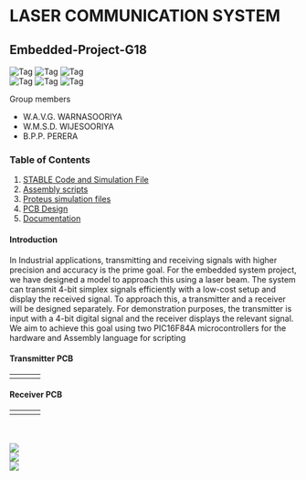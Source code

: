 # LASER COMMUNICATION SYSTEM
## Embedded-Project-G18

![Tag](https://img.shields.io/badge/PIC-16F84A-brightgreen) ![Tag](https://img.shields.io/badge/BIT-4-white) ![Tag](https://img.shields.io/static/v1?label=SCRIPT&message=ASSEMBLY&color=green&logo=assemblyscript)
<br>
![Tag](https://img.shields.io/static/v1?label=EE322&message=EMBEDDED_SYSTEM_DESIGN&color=blue) ![Tag](https://img.shields.io/static/v1?label=E17&message=DEEE&color=maroon) ![Tag](https://img.shields.io/static/v1?label=FoE&message=UoP&color=yellow)


Group members
+ W.A.V.G. WARNASOORIYA
+ W.M.S.D. WIJESOORIYA
+ B.P.P. PERERA

### Table of Contents
1. [STABLE Code and Simulation File](/Code_Simulation_STABLE)
2. [Assembly scripts](/Code)
3. [Proteus simulation files](/Proteus%20simulation)
4. [PCB Design](/PCB%20Design)
5. [Documentation](/Documents)

#### Introduction
In Industrial applications, transmitting and receiving signals with higher precision and accuracy is the prime goal. For the embedded system project, we have designed a model to approach this using a laser beam. The system can transmit 4-bit simplex signals efficiently with a low-cost setup and display the received signal. To approach this, a transmitter and a receiver will be designed separately. For demonstration purposes, the transmitter is input with a 4-bit digital signal and the receiver displays the relevant signal. We aim to achieve this goal using two PIC16F84A microcontrollers for the hardware and Assembly language for scripting

#### Transmitter PCB
<table width="100%" border="0">
  <tr>    
  <td><img src="https://user-images.githubusercontent.com/55307326/134531536-d0318519-d3bf-46ff-807a-638c4e356521.png" alt="" align="left" /></td>
  <td><img src="https://user-images.githubusercontent.com/55307326/134531480-7342cf0c-960c-4d21-bdeb-188f7602c91e.png" alt="" align="center" /></td>
  <td><img src="https://user-images.githubusercontent.com/55307326/134531506-2bf8fc11-d03d-409b-8801-863f0258a889.png" alt="" align="right"/></td>
  </tr>
</table>

#### Receiver PCB
<table width="100%" border="0">
  <tr>    
  <td><img src="https://user-images.githubusercontent.com/55307326/134531603-97e9c1ff-15c2-4ce8-a1b3-2d0a2426c6a2.png" alt="" align="left" /></td>
  <td><img src="https://user-images.githubusercontent.com/55307326/134531558-1b82a744-8612-4819-9676-3db924886733.png" alt="" align="center" /></td>
  <td><img src="https://user-images.githubusercontent.com/55307326/134531580-21e15a21-f159-4a7f-9313-35eeceacf136.png" alt="" align="right"/></td>
  </tr>
</table>

<br><br>
<a href="https://www.linkedin.com/in/vanowarna/"><img src="https://img.shields.io/static/v1?label=Contributor&message=Vanodhya Warnasooriya&color=blue&logo=linkedin" /></a>
<br>
<a href="https://www.linkedin.com/in/sachith-wijesooriya-2750741b6/"><img src="https://img.shields.io/static/v1?label=Contributor&message=Sachith Wijesooriya&color=blue&logo=linkedin" /></a>
<br>
<a href="https://www.linkedin.com/in/pulasthi-perera-438928211/"><img src="https://img.shields.io/static/v1?label=Contributor&message=Pulasthi Perera&color=blue&logo=linkedin" /></a>
